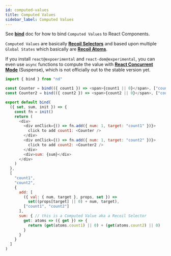 ```yaml
---
id: computed-values
title: Computed Values
sidebar_label: Computed Values
---
```


See **[bind](/next-dapp/docs/bind)** doc for how to bind `Computed Values` to React Components.

`Computed Values` are basically **[Recoil Selectors](https://recoiljs.org/docs/basic-tutorial/selectors)** and based upon multiple `Global States` which basically are **[Recoil Atoms](https://recoiljs.org/docs/basic-tutorial/atoms)**.

If you install `react@expoerimental` and `react-dom@experimental`, you can even use `async` functions to compute the value with **[React Concurrent Mode](https://reactjs.org/docs/concurrent-mode-intro.html)** (Suspense), which is not officially out to the stable version yet.

```javascript
import { bind } from "nd"

const Counter = bind(({ count1 }) => <span>{count1 || 0}</span>, ["count1"])
const Counter2 = bind(({ count2 }) => <span>{count2 || 0}</span>, ["count2"])

export default bind(
  ({ set, sum, init }) => {
    const fn = init()
    return (
      <div>
        <div onClick={() => fn.add({ num: 1, target: "count1" })}>
          click to add count1: <Counter />
        </div>
        <div onClick={() => fn.add({ num: 1, target: "count2" })}>
          click to add count2: <Counter2 />
        </div>
        <div>sum: {sum}</div>
      </div>
    )
  },
  [
    "count1",
    "count2",
    {
      add: [
        ({ val: { num, target }, props, set }) =>
          set((props[target] || 0) + num, target),
        ["count1", "count2"]
      ],
      sum: { // this is a Computed Value aka a Recoil Selector
        get: atoms => ({ get }) => {
          return (get(atoms.count1) || 0) + (get(atoms.count2) || 0)
        }
      }
    }
  ]
)
```


